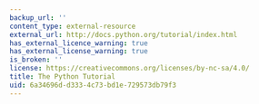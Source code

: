 ```yaml
---
backup_url: ''
content_type: external-resource
external_url: http://docs.python.org/tutorial/index.html
has_external_licence_warning: true
has_external_license_warning: true
is_broken: ''
license: https://creativecommons.org/licenses/by-nc-sa/4.0/
title: The Python Tutorial
uid: 6a34696d-d333-4c73-bd1e-729573db79f3
---
```

